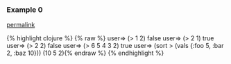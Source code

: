 ### Example 0
[permalink](#example-0)

{% highlight clojure %}
{% raw %}
user=> (> 1 2)
false
user=> (> 2 1)
true
user=> (> 2 2)
false
user=> (> 6 5 4 3 2)
true
user=> (sort > (vals {:foo 5, :bar 2, :baz 10}))
(10 5 2){% endraw %}
{% endhighlight %}


